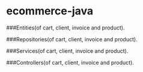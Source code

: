 # ecommerce-java

###Entities(of cart, client, invoice and product).

###Repositories(of cart, client, invoice and product).

###Services(of cart, client, invoice and product).

###Controllers(of cart, client, invoice and product).